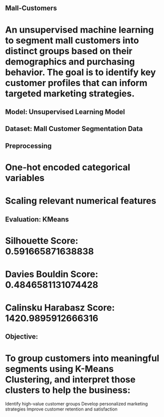 ## Mall-Customers
# An unsupervised machine learning to segment mall customers into distinct groups based on their demographics and purchasing behavior. The goal is to identify key customer profiles that can inform targeted marketing strategies.
## Model: Unsupervised Learning Model
## Dataset: Mall Customer Segmentation Data
## Preprocessing
# One-hot encoded categorical variables
# Scaling relevant numerical features
## Evaluation: KMeans
# Silhouette Score: 0.591665871638838
# Davies Bouldin Score: 0.4846581131074428
# Calinsku Harabasz Score: 1420.9895912666316
## Objective:
# To group customers into meaningful segments using K-Means Clustering, and interpret those clusters to help the business:
  Identify high-value customer groups
  Develop personalized marketing strategies
  Improve customer retention and satisfaction
